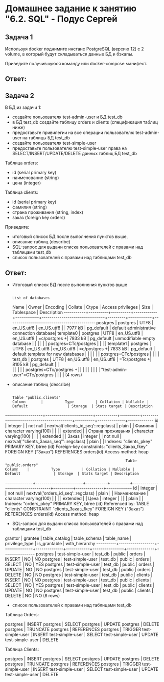 # Домашнее задание к занятию "6.2. SQL" - Подус Сергей

## Задача 1

Используя docker поднимите инстанс PostgreSQL (версию 12) c 2 volume, 
в который будут складываться данные БД и бэкапы.

Приведите получившуюся команду или docker-compose манифест.

## Ответ: 

## Задача 2

В БД из задачи 1: 
- создайте пользователя test-admin-user и БД test_db
- в БД test_db создайте таблицу orders и clients (спeцификация таблиц ниже)
- предоставьте привилегии на все операции пользователю test-admin-user на таблицы БД test_db
- создайте пользователя test-simple-user  
- предоставьте пользователю test-simple-user права на SELECT/INSERT/UPDATE/DELETE данных таблиц БД test_db

Таблица orders:
- id (serial primary key)
- наименование (string)
- цена (integer)

Таблица clients:
- id (serial primary key)
- фамилия (string)
- страна проживания (string, index)
- заказ (foreign key orders)

Приведите:
- итоговый список БД после выполнения пунктов выше,
- описание таблиц (describe)
- SQL-запрос для выдачи списка пользователей с правами над таблицами test_db
- список пользователей с правами над таблицами test_db

## Ответ:
- Итоговый список БД после выполнения пунктов выше

                                                                      List of databases
   Name    |  Owner   | Encoding |  Collate   |   Ctype    |       Access privileges        |  Size   | Tablespace |                Description
-----------+----------+----------+------------+------------+--------------------------------+---------+------------+--------------------------------------------
 postgres  | postgres | UTF8     | en_US.utf8 | en_US.utf8 |                                | 7977 kB | pg_default | default administrative connection database|
 template0 | postgres | UTF8     | en_US.utf8 | en_US.utf8 | =c/postgres                   +| 7833 kB | pg_default | unmodifiable empty database               |
           |          |          |            |            | postgres=CTc/postgres          |         |            |                                           |
 template1 | postgres | UTF8     | en_US.utf8 | en_US.utf8 | =c/postgres                   +| 7833 kB | pg_default | default template for new databases        |
           |          |          |            |            | postgres=CTc/postgres          |         |            |                                           |
 test_db   | postgres | UTF8     | en_US.utf8 | en_US.utf8 | =Tc/postgres                  +| 8105 kB | pg_default |                                           |    
           |          |          |            |            | postgres=CTc/postgres         +|         |            |                                           |
           |          |          |            |            | "test-admin-user"=CTc/postgres |         |            |                                           | 
(4 rows)

- описание таблиц (describe)
   
                                                                         Table "public.clients"
      Column       |          Type          | Collation | Nullable |                 Default                  | Storage  | Stats target | Description
-------------------+------------------------+-----------+----------+------------------------------------------+----------+--------------+-------------
 id                | integer                |           | not null | nextval('clients_id_seq'::regclass)      | plain    |              |
 Фамилия           | character varying(100) |           |          |                                          | extended |              |
 Страна проживания | character varying(100) |           |          |                                          | extended |              |
 Заказ             | integer                |           | not null | nextval('"clients_Заказ_seq"'::regclass) | plain    |              |
Indexes:
    "clients_pkey" PRIMARY KEY, btree (id)
Foreign-key constraints:
    "clients_Заказ_fkey" FOREIGN KEY ("Заказ") REFERENCES orders(id)
Access method: heap

                                                           Table "public.orders"
    Column    |          Type          | Collation | Nullable |              Default               | Storage  | Stats target | Description
--------------+------------------------+-----------+----------+------------------------------------+----------+--------------+-------------
 id           | integer                |           | not null | nextval('orders_id_seq'::regclass) | plain    |              |
 Наименование | character varying(100) |           |          |                                    | extended |              |
 Цена         | integer                |           |          |                                    | plain    |              |
Indexes:
    "orders_pkey" PRIMARY KEY, btree (id)
Referenced by:
    TABLE "clients" CONSTRAINT "clients_Заказ_fkey" FOREIGN KEY ("Заказ") REFERENCES orders(id)
Access method: heap

- SQL-запрос для выдачи списка пользователей с правами над таблицами test_db

grantor  |     grantee      | table_catalog | table_schema | table_name | privilege_type | is_grantable | with_hierarchy
----------+------------------+---------------+--------------+------------+----------------+--------------+----------------
 postgres | test-simple-user | test_db       | public       | orders     | INSERT         | NO           | NO
 postgres | test-simple-user | test_db       | public       | orders     | SELECT         | NO           | YES
 postgres | test-simple-user | test_db       | public       | orders     | UPDATE         | NO           | NO
 postgres | test-simple-user | test_db       | public       | orders     | DELETE         | NO           | NO
 postgres | test-simple-user | test_db       | public       | clients    | INSERT         | NO           | NO
 postgres | test-simple-user | test_db       | public       | clients    | SELECT         | NO           | YES
 postgres | test-simple-user | test_db       | public       | clients    | UPDATE         | NO           | NO
 postgres | test-simple-user | test_db       | public       | clients    | DELETE         | NO           | NO
(8 rows)

- список пользователей с правами над таблицами test_db

Таблица Orders:

 postgres         | INSERT
 postgres         | SELECT
 postgres         | UPDATE
 postgres         | DELETE
 postgres         | TRUNCATE
 postgres         | REFERENCES
 postgres         | TRIGGER
 test-simple-user | INSERT
 test-simple-user | SELECT
 test-simple-user | UPDATE
 test-simple-user | DELETE

Таблица Clients:

 postgres         | INSERT
 postgres         | SELECT
 postgres         | UPDATE
 postgres         | DELETE
 postgres         | TRUNCATE
 postgres         | REFERENCES
 postgres         | TRIGGER
 test-simple-user | INSERT
 test-simple-user | SELECT
 test-simple-user | UPDATE
 test-simple-user | DELETE

